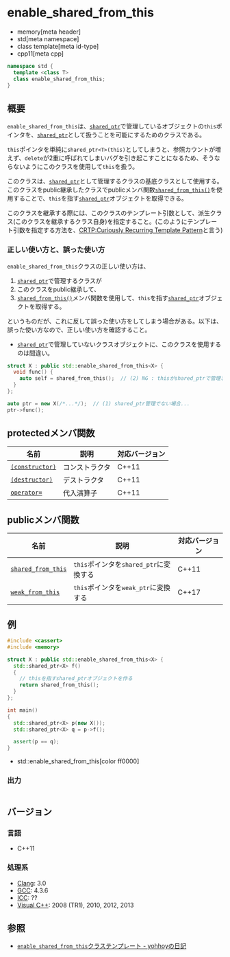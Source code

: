 # enable_shared_from_this
* memory[meta header]
* std[meta namespace]
* class template[meta id-type]
* cpp11[meta cpp]

```cpp
namespace std {
  template <class T>
  class enable_shared_from_this;
}
```

## 概要
`enable_shared_from_this`は、[`shared_ptr`](/reference/memory/shared_ptr.md)で管理しているオブジェクトの`this`ポインタを、[`shared_ptr`](/reference/memory/shared_ptr.md)として扱うことを可能にするためのクラスである。

`this`ポインタを単純に`shared_ptr<T>(this)`としてしまうと、参照カウントが増えず、`delete`が2重に呼ばれてしまいバグを引き起こすことになるため、そうならないようにこのクラスを使用して`this`を扱う。

このクラスは、[`shared_ptr`](/reference/memory/shared_ptr.md)として管理するクラスの基底クラスとして使用する。このクラスをpublic継承したクラスでpublicメンバ関数[`shared_from_this()`](enable_shared_from_this/shared_from_this.md)を使用することで、`this`を指す[`shared_ptr`](/reference/memory/shared_ptr.md)オブジェクトを取得できる。

このクラスを継承する際には、このクラスのテンプレート引数として、派生クラス(このクラスを継承するクラス自身)を指定すること。(このようにテンプレート引数を指定する方法を、[CRTP:Curiously Recurring Template Pattern](https://ja.wikibooks.org/wiki/More_C%2B%2B_Idioms/奇妙に再帰したテンプレートパターン(Curiously_Recurring_Template_Pattern))と言う)


### 正しい使い方と、誤った使い方
`enable_shared_from_this`クラスの正しい使い方は、

1. [`shared_ptr`](/reference/memory/shared_ptr.md)で管理するクラスが
2. このクラスをpublic継承して、
3. [`shared_from_this()`](enable_shared_from_this/shared_from_this.md)メンバ関数を使用して、`this`を指す[`shared_ptr`](/reference/memory/shared_ptr.md)オブジェクトを取得する。

というものだが、これに反して誤った使い方をしてしまう場合がある。以下は、誤った使い方なので、正しい使い方を確認すること。

- [`shared_ptr`](/reference/memory/shared_ptr.md)で管理していないクラスオブジェクトに、このクラスを使用するのは間違い。

```cpp
struct X : public std::enable_shared_from_this<X> {
  void func() {
    auto self = shared_from_this();  // (2) NG : thisがshared_ptrで管理されていない
  }
};

auto ptr = new X(/*...*/);  // (1) shared_ptr管理でない場合...
ptr->func();
```


## protectedメンバ関数

| 名前 | 説明 | 対応バージョン |
|----------------------------------------------------------------|----------------|-------|
| [`(constructor)`](enable_shared_from_this/op_constructor.md) | コンストラクタ | C++11 |
| [`(destructor)`](enable_shared_from_this/op_destructor.md)   | デストラクタ   | C++11 |
| [`operator=`](enable_shared_from_this/op_assign.md)          | 代入演算子     | C++11 |


## publicメンバ関数

| 名前 | 説明 | 対応バージョン |
|---------------------------------------------------------------------|----------------------------------------|-------|
| [`shared_from_this`](enable_shared_from_this/shared_from_this.md) | `this`ポインタを`shared_ptr`に変換する | C++11 |
| [`weak_from_this`](enable_shared_from_this/weak_from_this.md) | `this`ポインタを`weak_ptr`に変換する | C++17 |


## 例
```cpp example
#include <cassert>
#include <memory>

struct X : public std::enable_shared_from_this<X> {
  std::shared_ptr<X> f()
  {
    // thisを指すshared_ptrオブジェクトを作る
    return shared_from_this();
  }
};

int main()
{
  std::shared_ptr<X> p(new X());
  std::shared_ptr<X> q = p->f();

  assert(p == q);
}
```
* std::enable_shared_from_this[color ff0000]

### 出力
```
```

## バージョン
### 言語
- C++11

### 処理系
- [Clang](/implementation.md#clang): 3.0
- [GCC](/implementation.md#gcc): 4.3.6
- [ICC](/implementation.md#icc): ??
- [Visual C++](/implementation.md#visual_cpp): 2008 (TR1), 2010, 2012, 2013


## 参照
- [`enable_shared_from_this`クラステンプレート - yohhoyの日記](http://d.hatena.ne.jp/yohhoy/20120314/p1)

